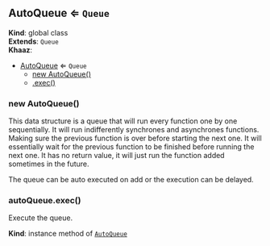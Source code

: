 <a name="AutoQueue"></a>

## AutoQueue ⇐ <code>Queue</code>
**Kind**: global class  
**Extends**: <code>Queue</code>  
**Khaaz**:   

* [AutoQueue](#AutoQueue) ⇐ <code>Queue</code>
    * [new AutoQueue()](#new_AutoQueue_new)
    * [.exec()](#AutoQueue+exec)

<a name="new_AutoQueue_new"></a>

### new AutoQueue()
This data structure is a queue that will run every function one by one sequentially.
It will run indifferently synchrones and asynchrones functions. Making sure the previous function is over before starting the next one. It will essentially wait for the previous function to be finished before running the next one.
It has no return value, it will just run the function added sometimes in the future.

The queue can be auto executed on add or the execution can be delayed.

<a name="AutoQueue+exec"></a>

### autoQueue.exec()
Execute the queue.

**Kind**: instance method of [<code>AutoQueue</code>](#AutoQueue)  
